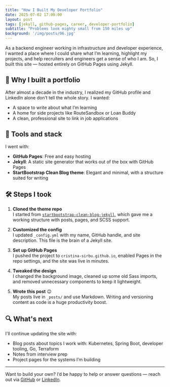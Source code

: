 ```yaml
---
title: "How I Built My Developer Portfolio"
date: 2025-07-02 17:00:00
layout: post
tags: [jekyll, github-pages, career, developer-portfolio]
subtitle: "Problems look mighty small from 150 miles up"
background: '/img/posts/06.jpg'
---
```


As a backend engineer working in infrastructure and developer experience, I wanted a place where I could share what I’m learning, highlight my projects, and help recruiters and engineers get a sense of who I am. So, I built this site — hosted entirely on GitHub Pages using Jekyll.

## 🎯 Why I built a portfolio

After almost a decade in the industry, I realized my GitHub profile and LinkedIn alone don’t tell the whole story. I wanted:

- A space to write about what I’m learning
- A home for side projects like RouteSandbox or Loan Buddy
- A clean, professional site to link in job applications

## 🧱 Tools and stack

I went with:

- **GitHub Pages**: Free and easy hosting
- **Jekyll**: A static site generator that works out of the box with GitHub Pages
- **StartBootstrap Clean Blog theme**: Elegant and minimal, with a structure suited for writing

## 🛠️ Steps I took

1. **Cloned the theme repo**  
   I started from [`startbootstrap-clean-blog-jekyll`](https://github.com/StartBootstrap/startbootstrap-clean-blog-jekyll), which gave me a working structure with posts, pages, and SCSS support.

2. **Customized the config**  
   I updated `_config.yml` with my name, GitHub handle, and site description. This file is the brain of a Jekyll site.

3. **Set up GitHub Pages**  
   I pushed the project to `cristina-sirbu.github.io`, enabled Pages in the repo settings, and the site was live in minutes.

4. **Tweaked the design**  
   I changed the background image, cleaned up some old Sass imports, and removed unnecessary components to keep it lightweight.

5. **Wrote this post** 😉  
   My posts live in `_posts/` and use Markdown. Writing and versioning content as code is a huge productivity boost.

## 🔍 What's next

I'll continue updating the site with:
- Blog posts about topics I work with: Kubernetes, Spring Boot, developer tooling, Go, Terraform
- Notes from interview prep
- Project pages for the systems I’m building

---

Want to build your own? I’d be happy to help or answer questions — reach out via [GitHub](https://github.com/cristina-sirbu) or [LinkedIn](https://linkedin.com/in/your-handle).